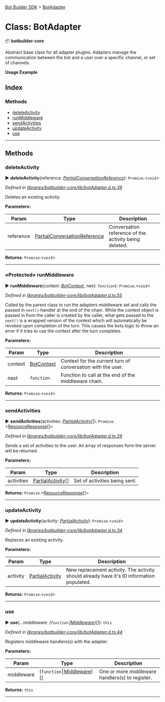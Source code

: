 [Bot Builder SDK](../README.md) > [BotAdapter](../classes/botbuilder.botadapter.md)



# Class: BotAdapter


:package: **botbuilder-core**

Abstract base class for all adapter plugins. Adapters manage the communication between the bot and a user over a specific channel, or set of channels.

**Usage Example**

## Index

### Methods

* [deleteActivity](botbuilder.botadapter.md#deleteactivity)
* [runMiddleware](botbuilder.botadapter.md#runmiddleware)
* [sendActivities](botbuilder.botadapter.md#sendactivities)
* [updateActivity](botbuilder.botadapter.md#updateactivity)
* [use](botbuilder.botadapter.md#use)



---
## Methods
<a id="deleteactivity"></a>

###  deleteActivity

► **deleteActivity**(reference: *[Partial]()[ConversationReference](../interfaces/botbuilder.conversationreference.md)*): `Promise`.<`void`>



*Defined in [libraries/botbuilder-core/lib/botAdapter.d.ts:39](https://github.com/Microsoft/botbuilder-js/blob/ce808e0/libraries/botbuilder-core/lib/botAdapter.d.ts#L39)*



Deletes an existing activity.


**Parameters:**

| Param | Type | Description |
| ------ | ------ | ------ |
| reference | [Partial]()[ConversationReference](../interfaces/botbuilder.conversationreference.md)   |  Conversation reference of the activity being deleted. |





**Returns:** `Promise`.<`void`>





___

<a id="runmiddleware"></a>

### «Protected» runMiddleware

► **runMiddleware**(context: *[BotContext](botbuilder.botcontext.md)*, next: *`function`*): `Promise`.<`void`>



*Defined in [libraries/botbuilder-core/lib/botAdapter.d.ts:55](https://github.com/Microsoft/botbuilder-js/blob/ce808e0/libraries/botbuilder-core/lib/botAdapter.d.ts#L55)*



Called by the parent class to run the adapters middleware set and calls the passed in `next()` handler at the end of the chain. While the context object is passed in from the caller is created by the caller, what gets passed to the `next()` is a wrapped version of the context which will automatically be revoked upon completion of the turn. This causes the bots logic to throw an error if it tries to use the context after the turn completes.


**Parameters:**

| Param | Type | Description |
| ------ | ------ | ------ |
| context | [BotContext](botbuilder.botcontext.md)   |  Context for the current turn of conversation with the user. |
| next | `function`   |  Function to call at the end of the middleware chain. |





**Returns:** `Promise`.<`void`>





___

<a id="sendactivities"></a>

###  sendActivities

► **sendActivities**(activities: *[Partial]()[Activity](../interfaces/botbuilder.activity.md)[]*): `Promise`.<[ResourceResponse](../interfaces/botbuilder.resourceresponse.md)[]>



*Defined in [libraries/botbuilder-core/lib/botAdapter.d.ts:29](https://github.com/Microsoft/botbuilder-js/blob/ce808e0/libraries/botbuilder-core/lib/botAdapter.d.ts#L29)*



Sends a set of activities to the user. An array of responses form the server will be returned.


**Parameters:**

| Param | Type | Description |
| ------ | ------ | ------ |
| activities | [Partial]()[Activity](../interfaces/botbuilder.activity.md)[]   |  Set of activities being sent. |





**Returns:** `Promise`.<[ResourceResponse](../interfaces/botbuilder.resourceresponse.md)[]>





___

<a id="updateactivity"></a>

###  updateActivity

► **updateActivity**(activity: *[Partial]()[Activity](../interfaces/botbuilder.activity.md)*): `Promise`.<`void`>



*Defined in [libraries/botbuilder-core/lib/botAdapter.d.ts:34](https://github.com/Microsoft/botbuilder-js/blob/ce808e0/libraries/botbuilder-core/lib/botAdapter.d.ts#L34)*



Replaces an existing activity.


**Parameters:**

| Param | Type | Description |
| ------ | ------ | ------ |
| activity | [Partial]()[Activity](../interfaces/botbuilder.activity.md)   |  New replacement activity. The activity should already have it's ID information populated. |





**Returns:** `Promise`.<`void`>





___

<a id="use"></a>

###  use

► **use**(...middleware: *(`function`⎮[Middleware]())[]*): `this`



*Defined in [libraries/botbuilder-core/lib/botAdapter.d.ts:44](https://github.com/Microsoft/botbuilder-js/blob/ce808e0/libraries/botbuilder-core/lib/botAdapter.d.ts#L44)*



Registers middleware handlers(s) with the adapter.


**Parameters:**

| Param | Type | Description |
| ------ | ------ | ------ |
| middleware | (`function`⎮[Middleware]())[]   |  One or more middleware handlers(s) to register. |





**Returns:** `this`





___


